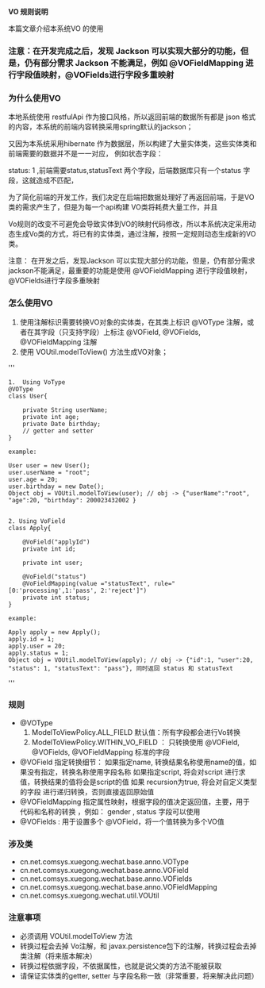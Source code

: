 **VO 规则说明**

本篇文章介绍本系统VO 的使用

### 注意：在开发完成之后，发现 Jackson 可以实现大部分的功能，但是，仍有部分需求 Jackson 不能满足，例如 @VOFieldMapping 进行字段值映射，@VOFields进行字段多重映射

### 为什么使用VO

本地系统使用 restfulApi 作为接口风格，所以返回前端的数据所有都是 json 格式的内容，本系统的前端内容转换采用spring默认的jackson；

又因为本系统采用hibernate 作为数据层，所以构建了大量实体类，这些实体类和前端需要的数据并不是一一对应， 例如状态字段：

status: 1 ,前端需要status,statusText 两个字段，后端数据库只有一个status 字段，这就造成不匹配，

为了简化前端的开发工作，我们决定在后端把数据处理好了再返回前端，于是VO类的需求产生了，但是为每一个api构建 VO类将耗费大量工作，并且

Vo规则的改变不可避免会导致实体到VO的映射代码修改，所以本系统决定采用动态生成Vo类的方式，将已有的实体类，通过注解，按照一定规则动态生成新的VO类。


注意： 在开发之后，发现Jackson 可以实现大部分的功能，但是，仍有部分需求jackson不能满足，最重要的功能是使用 @VOFieldMapping 进行字段值映射，@VOFields进行字段多重映射


### 怎么使用VO

1. 使用注解标识需要转换VO对象的实体类，在其类上标识 @VOType 注解，或者在其字段（只支持字段）上标注 @VOField, @VOFields, @VOFieldMapping 注解
2. 使用 VOUtil.modelToView() 方法生成VO对象；

'''

    1.  Using VoType
    @VOType
    class User{

        private String userName;
        private int age;
        private Date birthday;
        // getter and setter
    }

    example:

    User user = new User();
    user.userName = "root";
    user.age = 20;
    user.birthday = new Date();
    Object obj = VOUtil.modelToView(user); // obj -> {"userName":"root", "age":20, "birthday": 200023432002 }


    2. Using VoField
    class Apply{

        @VoField("applyId")
        private int id;

        private int user;

        @VoField("status")
        @VoFieldMapping(value ="statusText", rule="[0:'processing',1:'pass', 2:'reject']")
        private int status;
    }

    example:

    Apply apply = new Apply();
    apply.id = 1;
    apply.user = 20;
    apply.status = 1;
    Object obj = VOUtil.modelToView(apply); // obj -> {"id":1, "user":20, "status": 1, "statusText": "pass"}, 同时返回 status 和 statusText
'''

### 规则

* @VOType
  1. ModelToViewPolicy.ALL_FIELD 默认值：所有字段都会进行Vo转换
  2. ModelToViewPolicy.WITHIN_VO_FIELD ： 只转换使用 @VOField, @VOFields, @VOFieldMapping 标准的字段
* @VOField
    指定转换细节： 如果指定name, 转换结果名称使用name的值，如果没有指定，转换名称使用字段名称
                 如果指定script, 将会对script 进行求值，转换结果的值将会是script的值
                 如果 recursion为true, 将会对自定义类型的字段 进行递归转换，否则直接返回原始值
* @VOFieldMapping 指定属性映射，根据字段的值决定返回值，主要，用于 代码和名称的转换 ，例如： gender , status 字段可以使用
* @VOFields : 用于设置多个 @VOField，将一个值转换为多个VO值

### 涉及类
*   cn.net.comsys.xuegong.wechat.base.anno.VOType
*   cn.net.comsys.xuegong.wechat.base.anno.VOField
*   cn.net.comsys.xuegong.wechat.base.anno.VOFields
*   cn.net.comsys.xuegong.wechat.base.anno.VOFieldMapping
*   cn.net.comsys.xuegong.wechat.util.VOUtil

### 注意事项
*   必须调用 VOUtil.modelToView 方法
*   转换过程会去掉 Vo注解，和 javax.persistence包下的注解，转换过程会去掉类注解（将来版本解决）
*   转换过程依据字段，不依据属性，也就是说父类的方法不能被获取
*   请保证实体类的getter, setter 与字段名称一致（非常重要，将来解决此问题）


